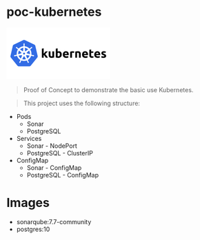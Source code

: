 # poc-kubernetes

![Alt text](svg/kubernetes.svg)

> Proof of Concept to demonstrate the basic use Kubernetes.

> This project uses the following structure:

- Pods
    - Sonar
    - PostgreSQL
- Services
    - Sonar - NodePort
    - PostgreSQL - ClusterIP
- ConfigMap
    - Sonar - ConfigMap
    - PostgreSQL - ConfigMap

# Images
- sonarqube:7.7-community
- postgres:10

